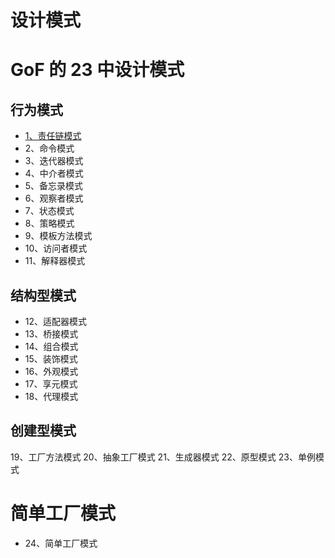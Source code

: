设计模式
===

# GoF 的 23 中设计模式

## 行为模式
- [1、责任链模式](./01)
- 2、命令模式
- 3、迭代器模式
- 4、中介者模式
- 5、备忘录模式
- 6、观察者模式
- 7、状态模式
- 8、策略模式
- 9、模板方法模式
- 10、访问者模式
- 11、解释器模式

## 结构型模式
- 12、适配器模式
- 13、桥接模式
- 14、组合模式
- 15、装饰模式
- 16、外观模式
- 17、享元模式
- 18、代理模式

## 创建型模式
19、工厂方法模式
20、抽象工厂模式
21、生成器模式
22、原型模式
23、单例模式

# 简单工厂模式
- 24、简单工厂模式

